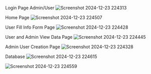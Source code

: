 Login Page Admin/User
![Screenshot 2024-12-23 224313](https://github.com/user-attachments/assets/a665054c-cacd-42df-8d9d-921ad467377c)

Home Page
![Screenshot 2024-12-23 224507](https://github.com/user-attachments/assets/3aa8a764-4a43-4d3a-9d09-934404c7ada2)

User Fill Info Form Page
![Screenshot 2024-12-23 224428](https://github.com/user-attachments/assets/34d77340-9e45-4aaf-bf15-21f1c616ce28)

User and Admin View Data Page 
![Screenshot 2024-12-23 224445](https://github.com/user-attachments/assets/55e8ad23-9beb-4381-b997-542e40513542)

Admin User Creation Page
![Screenshot 2024-12-23 224328](https://github.com/user-attachments/assets/a7f54b88-c7c1-487c-afad-942b267db676)

Database 
![Screenshot 2024-12-23 224615](https://github.com/user-attachments/assets/ca5a63b7-4bc6-429b-8615-27947c12b856)

![Screenshot 2024-12-23 224559](https://github.com/user-attachments/assets/4b5fabd6-7123-4506-872e-3433ab84db44)



